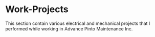 # Work-Projects
This section contain various electrical and mechanical projects that 
I performed while working in Advance Pinto Maintenance Inc.
